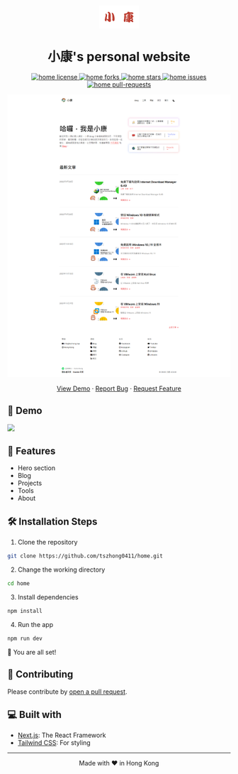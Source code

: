 <p align="center">
  <a href="https://honghong.me">
    <img src="./public/static/images/logo.png" width="90" />
  </a>
</p>

<h1 align="center">
 小康's personal website
</h1>

<p align="center">
<a href="https://github.com/tszhong0411/home/blob/main/LICENSE" target="blank">
<img src="https://img.shields.io/github/license/tszhong0411/home?style=flat-square" alt="home license" />
</a>
<a href="https://github.com/tszhong0411/home/fork" target="blank">
<img src="https://img.shields.io/github/forks/tszhong0411/home?style=flat-square" alt="home forks"/>
</a>
<a href="https://github.com/tszhong0411/home/stargazers" target="blank">
<img src="https://img.shields.io/github/stars/tszhong0411/home?style=flat-square" alt="home stars"/>
</a>
<a href="https://github.com/tszhong0411/home/issues" target="blank">
<img src="https://img.shields.io/github/issues/tszhong0411/home?style=flat-square" alt="home issues"/>
</a>
<a href="https://github.com/tszhong0411/home/pulls" target="blank">
<img src="https://img.shields.io/github/issues-pr/tszhong0411/home?style=flat-square" alt="home pull-requests"/>
</a>
</p>

<p align="center"><img src="./public/static/images/readme/screencapture-2022-02-01.png" /></p>

<p align="center">
    <a href="https://honghong.me" target="blank">View Demo</a>
    ·
    <a href="https://github.com/tszhong0411/home/issues/new/choose">Report Bug</a>
    ·
    <a href="https://github.com/tszhong0411/home/issues/new/choose">Request Feature</a>
</p>

## 🚀 Demo

<a href="https://honghong.me" target="blank">
<img src="https://img.shields.io/website?url=https%3A%2F%2Fhonghong.me&logo=github&style=flat-square" />
</a>

## 🧐 Features

- Hero section
- Blog
- Projects
- Tools
- About

## 🛠️ Installation Steps

1. Clone the repository

```bash
git clone https://github.com/tszhong0411/home.git
```

2. Change the working directory

```bash
cd home
```

3. Install dependencies

```bash
npm install
```

4. Run the app

```bash
npm run dev
```

🌟 You are all set!

## 🍰 Contributing

Please contribute by [open a pull request](https://github.com/tszhong0411/home/compare).

## 💻 Built with

- [Next.js](https://nextjs.org): The React Framework
- [Tailwind CSS](https://tailwindcss.com/): For styling

<hr>
<p align="center">
Made with ❤️ in Hong Kong
</p>
